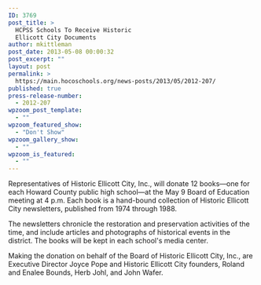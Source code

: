 ```yaml
---
ID: 3769
post_title: >
  HCPSS Schools To Receive Historic
  Ellicott City Documents
author: mkittleman
post_date: 2013-05-08 00:00:32
post_excerpt: ""
layout: post
permalink: >
  https://main.hocoschools.org/news-posts/2013/05/2012-207/
published: true
press-release-number:
  - 2012-207
wpzoom_post_template:
  - ""
wpzoom_featured_show:
  - "Don't Show"
wpzoom_gallery_show:
  - ""
wpzoom_is_featured:
  - ""
---
```

Representatives of Historic Ellicott City, Inc., will donate 12 books—one for each Howard County public high school—at the May 9 Board of Education meeting at 4 p.m. Each book is a hand-bound collection of Historic Ellicott City newsletters, published from 1974 through 1988.

The newsletters chronicle the restoration and preservation activities of the time, and include articles and photographs of historical events in the district. The books will be kept in each school's media center.

Making the donation on behalf of the Board of Historic Ellicott City, Inc., are Executive Director Joyce Pope and Historic Ellicott City founders, Roland and Enalee Bounds, Herb Johl, and John Wafer.